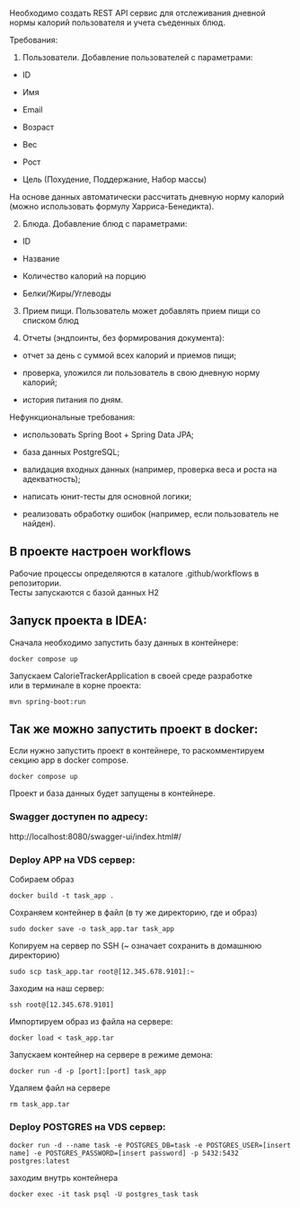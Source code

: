 Необходимо создать REST API сервис для отслеживания дневной нормы калорий пользователя и учета съеденных блюд.

Требования:

1. Пользователи. Добавление пользователей с параметрами:

- ID

- Имя

- Email

- Возраст

- Вес

- Рост

- Цель (Похудение, Поддержание, Набор массы)



На основе данных автоматически рассчитать дневную норму калорий (можно использовать формулу Харриса-Бенедикта).

2. Блюда. Добавление блюд с параметрами:

- ID

- Название

- Количество калорий на порцию

- Белки/Жиры/Углеводы

3. Прием пищи. Пользователь может добавлять прием пищи со списком блюд

4. Отчеты (эндпоинты, без формирования документа):

- отчет за день с суммой всех калорий и приемов пищи;

- проверка, уложился ли пользователь в свою дневную норму калорий;

- история питания по дням.



Нефункциональные требования:

- использовать Spring Boot + Spring Data JPA;

- база данных PostgreSQL;

- валидация входных данных (например, проверка веса и роста на адекватность);

- написать юнит-тесты для основной логики;

- реализовать обработку ошибок (например, если пользователь не найден).


## В проекте настроен workflows
Рабочие процессы определяются в каталоге .github/workflows в репозитории.  
Тесты запускаются с базой данных H2

## Запуск проекта в IDEA:
Сначала необходимо запустить базу данных в контейнере:
```shell
docker compose up
```
Запускаем CalorieTrackerApplication в своей среде разработке  
или в терминале в корне проекта:
```shell
mvn spring-boot:run
```
## Так же можно запустить проект в docker:
Если нужно запустить проект в контейнере, то раскомментируем секцию app в docker compose.
```shell
docker compose up
```
Проект и база данных будет запущены в контейнере.

### Swagger доступен по адресу:
http://localhost:8080/swagger-ui/index.html#/

### Deploy APP на VDS сервер:
Собираем образ
```shell
docker build -t task_app .
```

Сохраняем контейнер в файл (в ту же директорию, где и образ)
```shell
sudo docker save -o task_app.tar task_app
```

Копируем на сервер по SSH (~ означает сохранить в домашнюю директорию)
```shell
sudo scp task_app.tar root@[12.345.678.9101]:~
```

Заходим на наш сервер:
```shell
ssh root@[12.345.678.9101]
```

Импортируем образ из файла на сервере:
```shell
docker load < task_app.tar
```

Запускаем контейнер на сервере в режиме демона:
```shell
docker run -d -p [port]:[port] task_app
```

Удаляем файл на сервере
```shell
rm task_app.tar
```

### Deploy POSTGRES на VDS сервер:
```shell
docker run -d --name task -e POSTGRES_DB=task -e POSTGRES_USER=[insert name] -e POSTGRES_PASSWORD=[insert password] -p 5432:5432 postgres:latest
```

заходим внутрь контейнера
```shell
docker exec -it task psql -U postgres_task task
```
